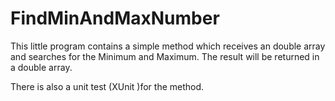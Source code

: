 # FindMinAndMaxNumber

This little program contains a simple method which receives
an double array and searches for the Minimum and Maximum.
The result will be returned in a double array. 

There is also a unit test (XUnit )for the method.